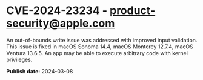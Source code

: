 # CVE-2024-23234 - product-security@apple.com

An out-of-bounds write issue was addressed with improved input validation. This issue is fixed in macOS Sonoma 14.4, macOS Monterey 12.7.4, macOS Ventura 13.6.5. An app may be able to execute arbitrary code with kernel privileges.

**Publish date:** 2024-03-08
